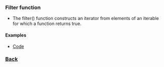 ### Filter function
- The filter() function constructs an iterator from elements of an iterable for which a function returns true.


#### Examples
- [Code](example_1.py)


### [Back](../../README.md)